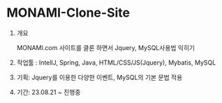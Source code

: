 ﻿# MONAMI-Clone-Site

1. 개요

   MONAMI.com 사이트를 클론 하면서 Jquery, MySQL사용법 익히기

2. 작업툴 : IntellJ, Spring, Java, HTML/CSS/JS(Jquery), Mybatis, MySQL

3. 기획: Jquery를 이용한 다양한 이벤트, MySQL의 기본 문법 적용

4. 기간: 23.08.21 ~ 진행중
